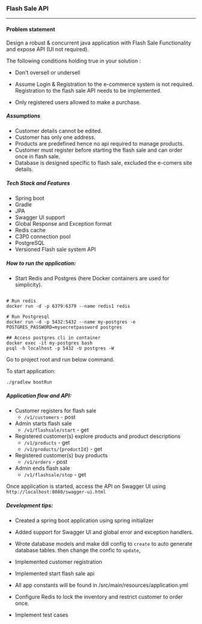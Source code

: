 ### Flash Sale API

-----------------------
#### Problem statement
Design a robust & concurrent java application with Flash Sale Functionality and expose API (UI not required).

The following conditions holding true in your solution :

* Don’t oversell or undersell

* Assume Login & Registration to the e-commerce system is not required. 
  Registration to the flash sale API needs to be implemented.

* Only registered users allowed to make a purchase.

##### Assumptions
* Customer details cannot be edited.
* Customer has only one address.
* Products are predefined hence no api required to manage products.
* Customer must register before starting the flash sale and can order once in flash sale.
* Database is designed specific to flash sale, excluded the e-comers site details.

##### Tech Stack and Features
* Spring boot
* Gradle
* JPA
* Swagger UI support
* Global Response and Exception format
* Redis cache
* C3P0 connection pool
* PostgreSQL
* Versioned Flash sale system API

##### How to run the application:
* Start Redis and Postgres (here Docker containers are used for simplicity).

```shell script

# Run redis
docker run -d -p 6379:6379 --name redis1 redis

# Run Postgresql
docker run -d -p 5432:5432 --name my-postgres -e POSTGRES_PASSWORD=mysecretpassword postgres

## Access postgres cli in container
docker exec -it my-postgres bash
psql -h localhost -p 5432 -U postgres -W

```

Go to project root and run below command.

To start application:
```shell script
./gradlew bootRun
```

##### Application flow and API:
* Customer registers for flash sale 
    - ```/v1/customers``` - post
* Admin starts flash sale 
    - ```/v1/flashsale/start``` - get
* Registered customer(s) explore products and product descriptions
    - ```/v1/products``` - get
    - ```/v1/products/{productId}``` - get
* Registered customer(s) buy products 
    - ```/v1/orders``` - post
* Admin ends flash sale
    - ```/v1/flashsale/stop``` - get

Once application is started, access the API on Swagger UI using ```http://localhost:8080/swagger-ui.html```

##### Development tips:
* Created a spring boot application using spring initializer

* Added support for Swagger UI and global error and exception handlers.
* Wrote database models and make ddl config to ```create```
 to auto generate database tables. then change the confic to ```update```,
* Implemented customer registration
* Implemented start flash sale api
* All app constants will be found in /src/main/resources/application.yml
* Configure Redis to lock the inventory and restrict customer to order once.
* Implement test cases





